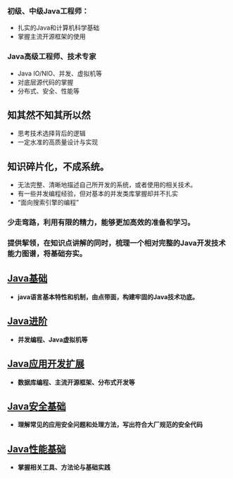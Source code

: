 ### 初级、中级Java工程师：
- 扎实的Java和计算机科学基础
- 掌握主流开源框架的使用
### Java高级工程师、技术专家
- Java IO/NIO、并发、虚拟机等
- 对底层源代码的掌握
- 分布式、安全、性能等
>
## 知其然不知其所以然
- 思考技术选择背后的逻辑
- 一定水准的高质量设计与实现
## 知识碎片化，不成系统。
- 无法完整、清晰地描述自己所开发的系统，或者使用的相关技术。
- 有一些并发编程经验，但对基本的并发类库掌握却并不扎实
- “面向搜索引擎的编程”
>
### 少走弯路，利用有限的精力，能够更加高效的准备和学习。
### 提供挈领，在知识点讲解的同时，梳理一个相对完整的Java开发技术能力图谱，将基础夯实。
## [Java基础](https://github.com/lu666666/notebooks/blob/master/java/0/1/readme.md)
- **java语言基本特性和机制，由点带面，构建牢固的Java技术功底。**
## [Java进阶](https://github.com/lu666666/notebooks/blob/master/java/0/2/readme.md)
- **并发编程、Java虚拟机等**
## [Java应用开发扩展](https://github.com/lu666666/notebooks/blob/master/java/0/3/readme.md)
- **数据库编程、主流开源框架、分布式开发等**
## [Java安全基础](https://github.com/lu666666/notebooks/blob/master/java/0/4/readme.md)
- **理解常见的应用安全问题和处理方法，写出符合大厂规范的安全代码**
## [Java性能基础](https://github.com/lu666666/notebooks/blob/master/java/0/5/readme.md)
- **掌握相关工具、方法论与基础实践**

